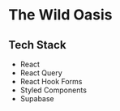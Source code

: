 # The Wild Oasis

## Tech Stack

-   React
-   React Query
-   React Hook Forms
-   Styled Components
-   Supabase
